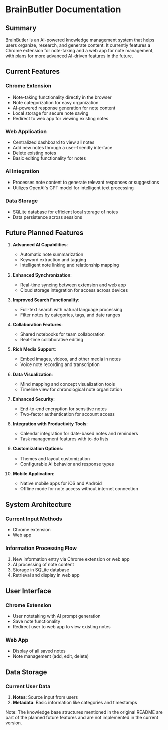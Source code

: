 # BrainButler Documentation

## Summary

BrainButler is an AI-powered knowledge management system that helps users organize, research, and generate content. It currently features a Chrome extension for note-taking and a web app for note management, with plans for more advanced AI-driven features in the future.

## Current Features

### Chrome Extension

- Note-taking functionality directly in the browser
- Note categorization for easy organization
- AI-powered response generation for note content
- Local storage for secure note saving
- Redirect to web app for viewing existing notes

### Web Application

- Centralized dashboard to view all notes
- Add new notes through a user-friendly interface
- Delete existing notes
- Basic editing functionality for notes

### AI Integration

- Processes note content to generate relevant responses or suggestions
- Utilizes OpenAI's GPT model for intelligent text processing

### Data Storage

- SQLite database for efficient local storage of notes
- Data persistence across sessions

## Future Planned Features

1. **Advanced AI Capabilities**:
   - Automatic note summarization
   - Keyword extraction and tagging
   - Intelligent note linking and relationship mapping

2. **Enhanced Synchronization**:
   - Real-time syncing between extension and web app
   - Cloud storage integration for access across devices

3. **Improved Search Functionality**:
   - Full-text search with natural language processing
   - Filter notes by categories, tags, and date ranges

4. **Collaboration Features**:
   - Shared notebooks for team collaboration
   - Real-time collaborative editing

5. **Rich Media Support**:
   - Embed images, videos, and other media in notes
   - Voice note recording and transcription

6. **Data Visualization**:
   - Mind mapping and concept visualization tools
   - Timeline view for chronological note organization

7. **Enhanced Security**:
   - End-to-end encryption for sensitive notes
   - Two-factor authentication for account access

8. **Integration with Productivity Tools**:
   - Calendar integration for date-based notes and reminders
   - Task management features with to-do lists

9. **Customization Options**:
   - Themes and layout customization
   - Configurable AI behavior and response types

10. **Mobile Application**:
    - Native mobile apps for iOS and Android
    - Offline mode for note access without internet connection

## System Architecture

### Current Input Methods

- Chrome extension
- Web app

### Information Processing Flow

1. New information entry via Chrome extension or web app
2. AI processing of note content
3. Storage in SQLite database
4. Retrieval and display in web app

## User Interface

### Chrome Extension

- User notetaking with AI prompt generation
- Save note functionality
- Redirect user to web app to view existing notes

### Web App

- Display of all saved notes
- Note management (add, edit, delete)

## Data Storage

### Current User Data

1. **Notes**: Source input from users
2. **Metadata**: Basic information like categories and timestamps

Note: The knowledge base structures mentioned in the original README are part of the planned future features and are not implemented in the current version.